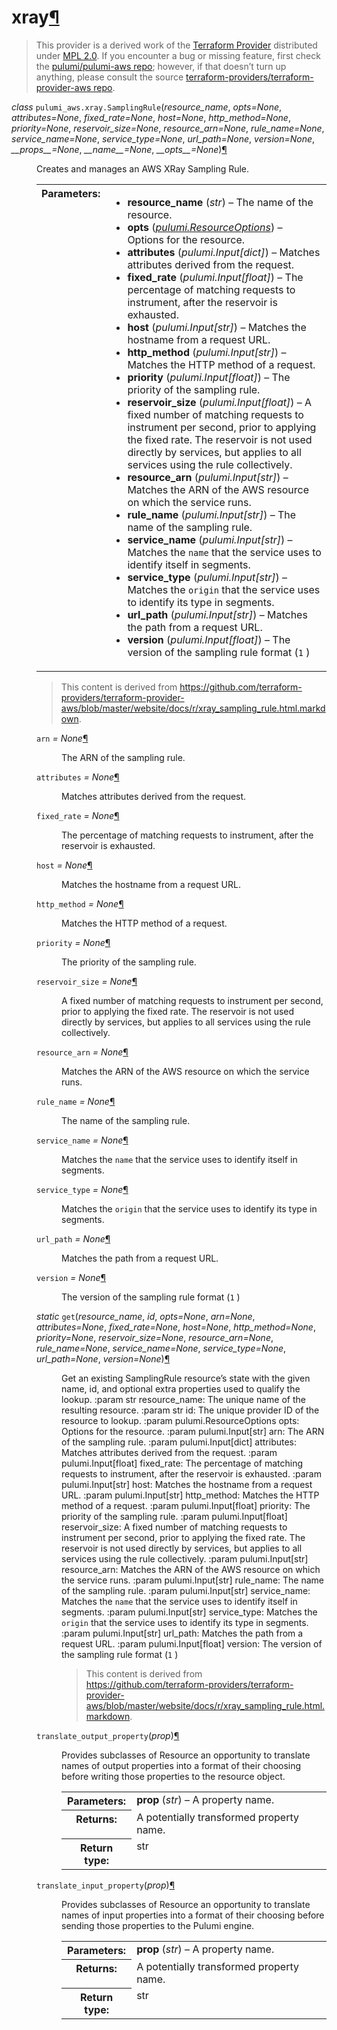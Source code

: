 ---
---

<div class="section" id="xray">
<h1>xray<a class="headerlink" href="#xray" title="Permalink to this headline">¶</a></h1>
<blockquote>
<div>This provider is a derived work of the <a class="reference external" href="https://github.com/terraform-providers/terraform-provider-aws">Terraform Provider</a> distributed under
<a class="reference external" href="https://www.mozilla.org/en-US/MPL/2.0/">MPL 2.0</a>. If you encounter a bug or missing feature, first check the
<a class="reference external" href="https://github.com/pulumi/pulumi-aws/issues">pulumi/pulumi-aws repo</a>; however, if that doesn’t turn up
anything, please consult the source <a class="reference external" href="https://github.com/terraform-providers/terraform-provider-aws/issues">terraform-providers/terraform-provider-aws repo</a>.</div></blockquote>
<span class="target" id="module-pulumi_aws.xray"></span><dl class="class">
<dt id="pulumi_aws.xray.SamplingRule">
<em class="property">class </em><code class="descclassname">pulumi_aws.xray.</code><code class="descname">SamplingRule</code><span class="sig-paren">(</span><em>resource_name</em>, <em>opts=None</em>, <em>attributes=None</em>, <em>fixed_rate=None</em>, <em>host=None</em>, <em>http_method=None</em>, <em>priority=None</em>, <em>reservoir_size=None</em>, <em>resource_arn=None</em>, <em>rule_name=None</em>, <em>service_name=None</em>, <em>service_type=None</em>, <em>url_path=None</em>, <em>version=None</em>, <em>__props__=None</em>, <em>__name__=None</em>, <em>__opts__=None</em><span class="sig-paren">)</span><a class="headerlink" href="#pulumi_aws.xray.SamplingRule" title="Permalink to this definition">¶</a></dt>
<dd><p>Creates and manages an AWS XRay Sampling Rule.</p>
<table class="docutils field-list" frame="void" rules="none">
<col class="field-name" />
<col class="field-body" />
<tbody valign="top">
<tr class="field-odd field"><th class="field-name">Parameters:</th><td class="field-body"><ul class="first last simple">
<li><strong>resource_name</strong> (<em>str</em>) – The name of the resource.</li>
<li><strong>opts</strong> (<a class="reference internal" href="../../pulumi/#pulumi.ResourceOptions" title="pulumi.ResourceOptions"><em>pulumi.ResourceOptions</em></a>) – Options for the resource.</li>
<li><strong>attributes</strong> (<em>pulumi.Input</em><em>[</em><em>dict</em><em>]</em>) – Matches attributes derived from the request.</li>
<li><strong>fixed_rate</strong> (<em>pulumi.Input</em><em>[</em><em>float</em><em>]</em>) – The percentage of matching requests to instrument, after the reservoir is exhausted.</li>
<li><strong>host</strong> (<em>pulumi.Input</em><em>[</em><em>str</em><em>]</em>) – Matches the hostname from a request URL.</li>
<li><strong>http_method</strong> (<em>pulumi.Input</em><em>[</em><em>str</em><em>]</em>) – Matches the HTTP method of a request.</li>
<li><strong>priority</strong> (<em>pulumi.Input</em><em>[</em><em>float</em><em>]</em>) – The priority of the sampling rule.</li>
<li><strong>reservoir_size</strong> (<em>pulumi.Input</em><em>[</em><em>float</em><em>]</em>) – A fixed number of matching requests to instrument per second, prior to applying the fixed rate. The reservoir is not used directly by services, but applies to all services using the rule collectively.</li>
<li><strong>resource_arn</strong> (<em>pulumi.Input</em><em>[</em><em>str</em><em>]</em>) – Matches the ARN of the AWS resource on which the service runs.</li>
<li><strong>rule_name</strong> (<em>pulumi.Input</em><em>[</em><em>str</em><em>]</em>) – The name of the sampling rule.</li>
<li><strong>service_name</strong> (<em>pulumi.Input</em><em>[</em><em>str</em><em>]</em>) – Matches the <code class="docutils literal notranslate"><span class="pre">name</span></code> that the service uses to identify itself in segments.</li>
<li><strong>service_type</strong> (<em>pulumi.Input</em><em>[</em><em>str</em><em>]</em>) – Matches the <code class="docutils literal notranslate"><span class="pre">origin</span></code> that the service uses to identify its type in segments.</li>
<li><strong>url_path</strong> (<em>pulumi.Input</em><em>[</em><em>str</em><em>]</em>) – Matches the path from a request URL.</li>
<li><strong>version</strong> (<em>pulumi.Input</em><em>[</em><em>float</em><em>]</em>) – The version of the sampling rule format (<code class="docutils literal notranslate"><span class="pre">1</span></code> )</li>
</ul>
</td>
</tr>
</tbody>
</table>
<blockquote>
<div>This content is derived from <a class="reference external" href="https://github.com/terraform-providers/terraform-provider-aws/blob/master/website/docs/r/xray_sampling_rule.html.markdown">https://github.com/terraform-providers/terraform-provider-aws/blob/master/website/docs/r/xray_sampling_rule.html.markdown</a>.</div></blockquote>
<dl class="attribute">
<dt id="pulumi_aws.xray.SamplingRule.arn">
<code class="descname">arn</code><em class="property"> = None</em><a class="headerlink" href="#pulumi_aws.xray.SamplingRule.arn" title="Permalink to this definition">¶</a></dt>
<dd><p>The ARN of the sampling rule.</p>
</dd></dl>

<dl class="attribute">
<dt id="pulumi_aws.xray.SamplingRule.attributes">
<code class="descname">attributes</code><em class="property"> = None</em><a class="headerlink" href="#pulumi_aws.xray.SamplingRule.attributes" title="Permalink to this definition">¶</a></dt>
<dd><p>Matches attributes derived from the request.</p>
</dd></dl>

<dl class="attribute">
<dt id="pulumi_aws.xray.SamplingRule.fixed_rate">
<code class="descname">fixed_rate</code><em class="property"> = None</em><a class="headerlink" href="#pulumi_aws.xray.SamplingRule.fixed_rate" title="Permalink to this definition">¶</a></dt>
<dd><p>The percentage of matching requests to instrument, after the reservoir is exhausted.</p>
</dd></dl>

<dl class="attribute">
<dt id="pulumi_aws.xray.SamplingRule.host">
<code class="descname">host</code><em class="property"> = None</em><a class="headerlink" href="#pulumi_aws.xray.SamplingRule.host" title="Permalink to this definition">¶</a></dt>
<dd><p>Matches the hostname from a request URL.</p>
</dd></dl>

<dl class="attribute">
<dt id="pulumi_aws.xray.SamplingRule.http_method">
<code class="descname">http_method</code><em class="property"> = None</em><a class="headerlink" href="#pulumi_aws.xray.SamplingRule.http_method" title="Permalink to this definition">¶</a></dt>
<dd><p>Matches the HTTP method of a request.</p>
</dd></dl>

<dl class="attribute">
<dt id="pulumi_aws.xray.SamplingRule.priority">
<code class="descname">priority</code><em class="property"> = None</em><a class="headerlink" href="#pulumi_aws.xray.SamplingRule.priority" title="Permalink to this definition">¶</a></dt>
<dd><p>The priority of the sampling rule.</p>
</dd></dl>

<dl class="attribute">
<dt id="pulumi_aws.xray.SamplingRule.reservoir_size">
<code class="descname">reservoir_size</code><em class="property"> = None</em><a class="headerlink" href="#pulumi_aws.xray.SamplingRule.reservoir_size" title="Permalink to this definition">¶</a></dt>
<dd><p>A fixed number of matching requests to instrument per second, prior to applying the fixed rate. The reservoir is not used directly by services, but applies to all services using the rule collectively.</p>
</dd></dl>

<dl class="attribute">
<dt id="pulumi_aws.xray.SamplingRule.resource_arn">
<code class="descname">resource_arn</code><em class="property"> = None</em><a class="headerlink" href="#pulumi_aws.xray.SamplingRule.resource_arn" title="Permalink to this definition">¶</a></dt>
<dd><p>Matches the ARN of the AWS resource on which the service runs.</p>
</dd></dl>

<dl class="attribute">
<dt id="pulumi_aws.xray.SamplingRule.rule_name">
<code class="descname">rule_name</code><em class="property"> = None</em><a class="headerlink" href="#pulumi_aws.xray.SamplingRule.rule_name" title="Permalink to this definition">¶</a></dt>
<dd><p>The name of the sampling rule.</p>
</dd></dl>

<dl class="attribute">
<dt id="pulumi_aws.xray.SamplingRule.service_name">
<code class="descname">service_name</code><em class="property"> = None</em><a class="headerlink" href="#pulumi_aws.xray.SamplingRule.service_name" title="Permalink to this definition">¶</a></dt>
<dd><p>Matches the <code class="docutils literal notranslate"><span class="pre">name</span></code> that the service uses to identify itself in segments.</p>
</dd></dl>

<dl class="attribute">
<dt id="pulumi_aws.xray.SamplingRule.service_type">
<code class="descname">service_type</code><em class="property"> = None</em><a class="headerlink" href="#pulumi_aws.xray.SamplingRule.service_type" title="Permalink to this definition">¶</a></dt>
<dd><p>Matches the <code class="docutils literal notranslate"><span class="pre">origin</span></code> that the service uses to identify its type in segments.</p>
</dd></dl>

<dl class="attribute">
<dt id="pulumi_aws.xray.SamplingRule.url_path">
<code class="descname">url_path</code><em class="property"> = None</em><a class="headerlink" href="#pulumi_aws.xray.SamplingRule.url_path" title="Permalink to this definition">¶</a></dt>
<dd><p>Matches the path from a request URL.</p>
</dd></dl>

<dl class="attribute">
<dt id="pulumi_aws.xray.SamplingRule.version">
<code class="descname">version</code><em class="property"> = None</em><a class="headerlink" href="#pulumi_aws.xray.SamplingRule.version" title="Permalink to this definition">¶</a></dt>
<dd><p>The version of the sampling rule format (<code class="docutils literal notranslate"><span class="pre">1</span></code> )</p>
</dd></dl>

<dl class="staticmethod">
<dt id="pulumi_aws.xray.SamplingRule.get">
<em class="property">static </em><code class="descname">get</code><span class="sig-paren">(</span><em>resource_name</em>, <em>id</em>, <em>opts=None</em>, <em>arn=None</em>, <em>attributes=None</em>, <em>fixed_rate=None</em>, <em>host=None</em>, <em>http_method=None</em>, <em>priority=None</em>, <em>reservoir_size=None</em>, <em>resource_arn=None</em>, <em>rule_name=None</em>, <em>service_name=None</em>, <em>service_type=None</em>, <em>url_path=None</em>, <em>version=None</em><span class="sig-paren">)</span><a class="headerlink" href="#pulumi_aws.xray.SamplingRule.get" title="Permalink to this definition">¶</a></dt>
<dd><p>Get an existing SamplingRule resource’s state with the given name, id, and optional extra
properties used to qualify the lookup.
:param str resource_name: The unique name of the resulting resource.
:param str id: The unique provider ID of the resource to lookup.
:param pulumi.ResourceOptions opts: Options for the resource.
:param pulumi.Input[str] arn: The ARN of the sampling rule.
:param pulumi.Input[dict] attributes: Matches attributes derived from the request.
:param pulumi.Input[float] fixed_rate: The percentage of matching requests to instrument, after the reservoir is exhausted.
:param pulumi.Input[str] host: Matches the hostname from a request URL.
:param pulumi.Input[str] http_method: Matches the HTTP method of a request.
:param pulumi.Input[float] priority: The priority of the sampling rule.
:param pulumi.Input[float] reservoir_size: A fixed number of matching requests to instrument per second, prior to applying the fixed rate. The reservoir is not used directly by services, but applies to all services using the rule collectively.
:param pulumi.Input[str] resource_arn: Matches the ARN of the AWS resource on which the service runs.
:param pulumi.Input[str] rule_name: The name of the sampling rule.
:param pulumi.Input[str] service_name: Matches the <code class="docutils literal notranslate"><span class="pre">name</span></code> that the service uses to identify itself in segments.
:param pulumi.Input[str] service_type: Matches the <code class="docutils literal notranslate"><span class="pre">origin</span></code> that the service uses to identify its type in segments.
:param pulumi.Input[str] url_path: Matches the path from a request URL.
:param pulumi.Input[float] version: The version of the sampling rule format (<code class="docutils literal notranslate"><span class="pre">1</span></code> )</p>
<blockquote>
<div>This content is derived from <a class="reference external" href="https://github.com/terraform-providers/terraform-provider-aws/blob/master/website/docs/r/xray_sampling_rule.html.markdown">https://github.com/terraform-providers/terraform-provider-aws/blob/master/website/docs/r/xray_sampling_rule.html.markdown</a>.</div></blockquote>
</dd></dl>

<dl class="method">
<dt id="pulumi_aws.xray.SamplingRule.translate_output_property">
<code class="descname">translate_output_property</code><span class="sig-paren">(</span><em>prop</em><span class="sig-paren">)</span><a class="headerlink" href="#pulumi_aws.xray.SamplingRule.translate_output_property" title="Permalink to this definition">¶</a></dt>
<dd><p>Provides subclasses of Resource an opportunity to translate names of output properties
into a format of their choosing before writing those properties to the resource object.</p>
<table class="docutils field-list" frame="void" rules="none">
<col class="field-name" />
<col class="field-body" />
<tbody valign="top">
<tr class="field-odd field"><th class="field-name">Parameters:</th><td class="field-body"><strong>prop</strong> (<em>str</em>) – A property name.</td>
</tr>
<tr class="field-even field"><th class="field-name">Returns:</th><td class="field-body">A potentially transformed property name.</td>
</tr>
<tr class="field-odd field"><th class="field-name">Return type:</th><td class="field-body">str</td>
</tr>
</tbody>
</table>
</dd></dl>

<dl class="method">
<dt id="pulumi_aws.xray.SamplingRule.translate_input_property">
<code class="descname">translate_input_property</code><span class="sig-paren">(</span><em>prop</em><span class="sig-paren">)</span><a class="headerlink" href="#pulumi_aws.xray.SamplingRule.translate_input_property" title="Permalink to this definition">¶</a></dt>
<dd><p>Provides subclasses of Resource an opportunity to translate names of input properties into
a format of their choosing before sending those properties to the Pulumi engine.</p>
<table class="docutils field-list" frame="void" rules="none">
<col class="field-name" />
<col class="field-body" />
<tbody valign="top">
<tr class="field-odd field"><th class="field-name">Parameters:</th><td class="field-body"><strong>prop</strong> (<em>str</em>) – A property name.</td>
</tr>
<tr class="field-even field"><th class="field-name">Returns:</th><td class="field-body">A potentially transformed property name.</td>
</tr>
<tr class="field-odd field"><th class="field-name">Return type:</th><td class="field-body">str</td>
</tr>
</tbody>
</table>
</dd></dl>

</dd></dl>

</div>
